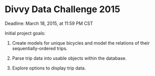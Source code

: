 # Divvy Data Challenge 2015

Deadline: March 18, 2015, at 11:59 PM CST

Initial project goals:

1. Create models for unique bicycles and model the relations of their sequentially-ordered trips.

2. Parse trip data into usable objects within the database.

3. Explore options to display trip data.
